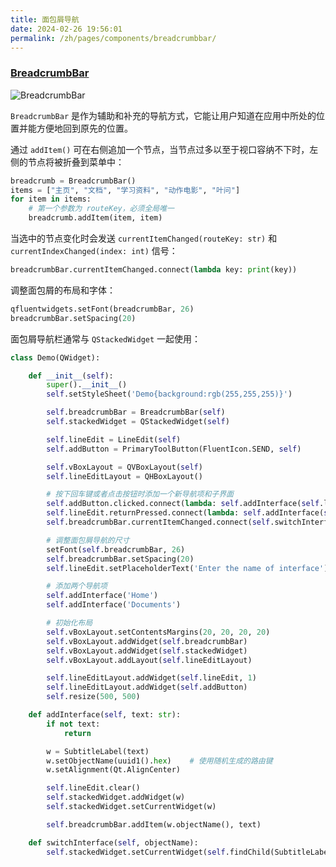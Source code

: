 ```yaml
---
title: 面包屑导航
date: 2024-02-26 19:56:01
permalink: /zh/pages/components/breadcrumbbar/
---
```


### [BreadcrumbBar](https://pyqt-fluent-widgets.readthedocs.io/zh-cn/latest/autoapi/qfluentwidgets/components/navigation/breadcrumb/index.html#qfluentwidgets.components.navigation.breadcrumb.BreadcrumbBar)

![BreadcrumbBar](/img/components/breadcrumbbar/BreadCrumbBar.png)

`BreadcrumbBar` 是作为辅助和补充的导航方式，它能让用户知道在应用中所处的位置并能方便地回到原先的位置。

通过 `addItem()` 可在右侧追加一个节点，当节点过多以至于视口容纳不下时，左侧的节点将被折叠到菜单中：

```python
breadcrumb = BreadcrumbBar()
items = ["主页", "文档", "学习资料", "动作电影", "叶问"]
for item in items:
    # 第一个参数为 routeKey，必须全局唯一
    breadcrumb.addItem(item, item)
```

当选中的节点变化时会发送 `currentItemChanged(routeKey: str)` 和 `currentIndexChanged(index: int)` 信号：
```python
breadcrumbBar.currentItemChanged.connect(lambda key: print(key))
```

调整面包屑的布局和字体：
```python
qfluentwidgets.setFont(breadcrumbBar, 26)
breadcrumbBar.setSpacing(20)
```

面包屑导航栏通常与 `QStackedWidget` 一起使用：
```python
class Demo(QWidget):

    def __init__(self):
        super().__init__()
        self.setStyleSheet('Demo{background:rgb(255,255,255)}')

        self.breadcrumbBar = BreadcrumbBar(self)
        self.stackedWidget = QStackedWidget(self)

        self.lineEdit = LineEdit(self)
        self.addButton = PrimaryToolButton(FluentIcon.SEND, self)

        self.vBoxLayout = QVBoxLayout(self)
        self.lineEditLayout = QHBoxLayout()

        # 按下回车键或者点击按钮时添加一个新导航项和子界面
        self.addButton.clicked.connect(lambda: self.addInterface(self.lineEdit.text()))
        self.lineEdit.returnPressed.connect(lambda: self.addInterface(self.lineEdit.text()))
        self.breadcrumbBar.currentItemChanged.connect(self.switchInterface)

        # 调整面包屑导航的尺寸
        setFont(self.breadcrumbBar, 26)
        self.breadcrumbBar.setSpacing(20)
        self.lineEdit.setPlaceholderText('Enter the name of interface')

        # 添加两个导航项
        self.addInterface('Home')
        self.addInterface('Documents')

        # 初始化布局
        self.vBoxLayout.setContentsMargins(20, 20, 20, 20)
        self.vBoxLayout.addWidget(self.breadcrumbBar)
        self.vBoxLayout.addWidget(self.stackedWidget)
        self.vBoxLayout.addLayout(self.lineEditLayout)

        self.lineEditLayout.addWidget(self.lineEdit, 1)
        self.lineEditLayout.addWidget(self.addButton)
        self.resize(500, 500)

    def addInterface(self, text: str):
        if not text:
            return

        w = SubtitleLabel(text)
        w.setObjectName(uuid1().hex)    # 使用随机生成的路由键
        w.setAlignment(Qt.AlignCenter)

        self.lineEdit.clear()
        self.stackedWidget.addWidget(w)
        self.stackedWidget.setCurrentWidget(w)

        self.breadcrumbBar.addItem(w.objectName(), text)

    def switchInterface(self, objectName):
        self.stackedWidget.setCurrentWidget(self.findChild(SubtitleLabel, objectName))
```